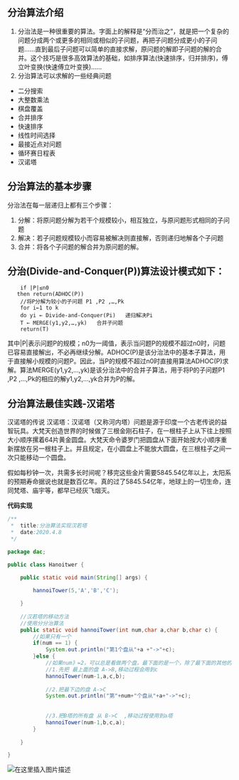 ﻿## 分治算法介绍
1. 分治法是一种很重要的算法。字面上的解释是“分而治之”，就是把一个复杂的问题分成两个或更多的相同或相似的子问题，再把子问题分成更小的子问题……直到最后子问题可以简单的直接求解，原问题的解即子问题的解的合并。这个技巧是很多高效算法的基础，如排序算法(快速排序，归并排序)，傅立叶变换(快速傅立叶变换)……
2. 分治算法可以求解的一些经典问题
* 二分搜索
* 大整数乘法
* 棋盘覆盖
* 合并排序
* 快速排序
* 线性时间选择
* 最接近点对问题
* 循环赛日程表
* 汉诺塔

## 分治算法的基本步骤
分治法在每一层递归上都有三个步骤：
1. 分解：将原问题分解为若干个规模较小，相互独立，与原问题形式相同的子问题
2. 解决：若子问题规模较小而容易被解决则直接解，否则递归地解各个子问题
3. 合并：将各个子问题的解合并为原问题的解。
## 分治(Divide-and-Conquer(P))算法设计模式如下：

		if |P|≤n0
	   then return(ADHOC(P))
		//将P分解为较小的子问题 P1 ,P2 ,…,Pk
		for i←1 to k
		do yi ← Divide-and-Conquer(Pi)   递归解决Pi
		T ← MERGE(y1,y2,…,yk)   合并子问题
		return(T)
其中|P|表示问题P的规模；n0为一阈值，表示当问题P的规模不超过n0时，问题已容易直接解出，不必再继续分解。ADHOC(P)是该分治法中的基本子算法，用于直接解小规模的问题P。因此，当P的规模不超过n0时直接用算法ADHOC(P)求解。算法MERGE(y1,y2,…,yk)是该分治法中的合并子算法，用于将P的子问题P1 ,P2 ,…,Pk的相应的解y1,y2,…,yk合并为P的解。

## 分治算法最佳实践-汉诺塔
汉诺塔的传说
汉诺塔：汉诺塔（又称河内塔）问题是源于印度一个古老传说的益智玩具。大梵天创造世界的时候做了三根金刚石柱子，在一根柱子上从下往上按照大小顺序摞着64片黄金圆盘。大梵天命令婆罗门把圆盘从下面开始按大小顺序重新摆放在另一根柱子上。并且规定，在小圆盘上不能放大圆盘，在三根柱子之间一次只能移动一个圆盘。

假如每秒钟一次，共需多长时间呢？移完这些金片需要5845.54亿年以上，太阳系的预期寿命据说也就是数百亿年。真的过了5845.54亿年，地球上的一切生命，连同梵塔、庙宇等，都早已经灰飞烟灭。

**代码实现**

```java
/**
 * 	title:分治算法实现汉若塔
 * 	date:2020.4.8
 */

package dac;

public class Hanoitwer {

	public static void main(String[] args) {
		
		hannoiTower(5,'A','B','C');

	}
	
	//汉若塔的移动方法
	//使用分分治算法
	public static void hannoiTower(int num,char a,char b,char c) {
		//如果只有一个
		if(num == 1) {
			System.out.println("第1个盘从"+a +"->"+c);
		}else {
			//如果num》=2，可以总是看做两个盘，最下面的是一个，除了最下面的其他的是一个盘
			//1.先把 最上面的盘 A->B,移动过程会用到c
			hannoiTower(num-1,a,c,b);
			
			//2.把最下边的盘 A->C
			System.out.println("第"+num+"个盘从"+a+"->"+c);
			
			
			//3.把B塔的所有盘 从 B->C  ,移动过程使用到a塔
			hannoiTower(num-1,b,c,a);
		}
		
	}

}

```
![在这里插入图片描述](https://img-blog.csdnimg.cn/20200408161156836.png?x-oss-process=image/watermark,type_ZmFuZ3poZW5naGVpdGk,shadow_10,text_aHR0cHM6Ly9ibG9nLmNzZG4ubmV0L216Y19sb3Zl,size_16,color_FFFFFF,t_70#pic_center)

